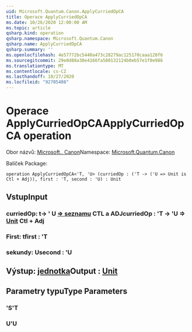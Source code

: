 ```yaml
---
uid: Microsoft.Quantum.Canon.ApplyCurriedOpCA
title: Operace ApplyCurriedOpCA
ms.date: 10/26/2020 12:00:00 AM
ms.topic: article
qsharp.kind: operation
qsharp.namespace: Microsoft.Quantum.Canon
qsharp.name: ApplyCurriedOpCA
qsharp.summary: ''
ms.openlocfilehash: 4e57772bc5440a473c28279ac125170caaa120f6
ms.sourcegitcommit: 29e0d88a30e4166fa580132124b0eb57e1f0e986
ms.translationtype: MT
ms.contentlocale: cs-CZ
ms.lasthandoff: 10/27/2020
ms.locfileid: "92705408"
---
```

# <a name="applycurriedopca-operation"></a><span data-ttu-id="8c4f6-102">Operace ApplyCurriedOpCA</span><span class="sxs-lookup"><span data-stu-id="8c4f6-102">ApplyCurriedOpCA operation</span></span>

<span data-ttu-id="8c4f6-103">Obor názvů: [Microsoft.. Canon](xref:Microsoft.Quantum.Canon)</span><span class="sxs-lookup"><span data-stu-id="8c4f6-103">Namespace: [Microsoft.Quantum.Canon](xref:Microsoft.Quantum.Canon)</span></span>

<span data-ttu-id="8c4f6-104">Balíček [](https://nuget.org/packages/)</span><span class="sxs-lookup"><span data-stu-id="8c4f6-104">Package: [](https://nuget.org/packages/)</span></span>




```qsharp
operation ApplyCurriedOpCA<'T, 'U> (curriedOp : ('T -> ('U => Unit is Ctl + Adj)), first : 'T, second : 'U) : Unit
```


## <a name="input"></a><span data-ttu-id="8c4f6-105">Vstup</span><span class="sxs-lookup"><span data-stu-id="8c4f6-105">Input</span></span>

### <a name="curriedop--t---u--unit-ctl--adj"></a><span data-ttu-id="8c4f6-106">curriedOp: t-> ' U [=> seznamu](xref:microsoft.quantum.lang-ref.unit) CTL a ADJ</span><span class="sxs-lookup"><span data-stu-id="8c4f6-106">curriedOp : 'T -> 'U => [Unit](xref:microsoft.quantum.lang-ref.unit) Ctl + Adj</span></span>




### <a name="first--t"></a><span data-ttu-id="8c4f6-107">First: t</span><span class="sxs-lookup"><span data-stu-id="8c4f6-107">first : 'T</span></span>




### <a name="second--u"></a><span data-ttu-id="8c4f6-108">sekundy: U</span><span class="sxs-lookup"><span data-stu-id="8c4f6-108">second : 'U</span></span>





## <a name="output--unit"></a><span data-ttu-id="8c4f6-109">Výstup: [jednotka](xref:microsoft.quantum.lang-ref.unit)</span><span class="sxs-lookup"><span data-stu-id="8c4f6-109">Output : [Unit](xref:microsoft.quantum.lang-ref.unit)</span></span>



## <a name="type-parameters"></a><span data-ttu-id="8c4f6-110">Parametry typu</span><span class="sxs-lookup"><span data-stu-id="8c4f6-110">Type Parameters</span></span>

### <a name="t"></a><span data-ttu-id="8c4f6-111">'S</span><span class="sxs-lookup"><span data-stu-id="8c4f6-111">'T</span></span>


### <a name="u"></a><span data-ttu-id="8c4f6-112">U</span><span class="sxs-lookup"><span data-stu-id="8c4f6-112">'U</span></span>

